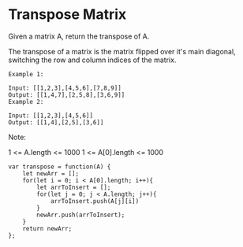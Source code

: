 # Transpose Matrix

Given a matrix A, return the transpose of A.

The transpose of a matrix is the matrix flipped over it's main diagonal, switching the row and column indices of the matrix.


```
Example 1:

Input: [[1,2,3],[4,5,6],[7,8,9]]
Output: [[1,4,7],[2,5,8],[3,6,9]]
Example 2:

Input: [[1,2,3],[4,5,6]]
Output: [[1,4],[2,5],[3,6]]
 ```

Note:

1 <= A.length <= 1000
1 <= A[0].length <= 1000

```
var transpose = function(A) {
    let newArr = [];
    for(let i = 0; i < A[0].length; i++){
        let arrToInsert = [];
        for(let j = 0; j < A.length; j++){
            arrToInsert.push(A[j][i])
        }
        newArr.push(arrToInsert);
    }
    return newArr;
};
```
